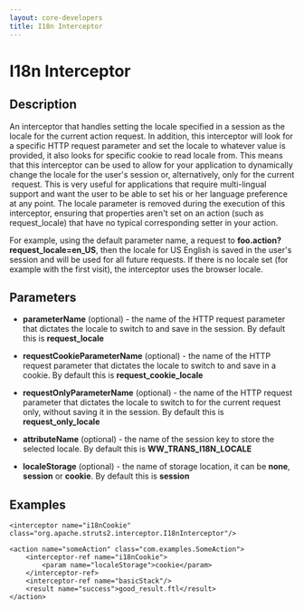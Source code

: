 ```yaml
---
layout: core-developers
title: I18n Interceptor
---
```


# I18n Interceptor

## Description

An interceptor that handles setting the locale specified in a session as the locale for the current action request\. In addition, this interceptor will look for a specific HTTP request parameter and set the locale to whatever value is provided, it also looks for specific cookie to read locale from\. This means that this interceptor can be used to allow for your application to dynamically change the locale for the user's session or, alternatively, only for the current  request\. This is very useful for applications that require multi\-lingual support and want the user to be able to set his or her language preference at any point\. The locale parameter is removed during the execution of this interceptor, ensuring that properties aren't set on an action (such as request\_locale) that have no typical corresponding setter in your action\.

For example, using the default parameter name, a request to **foo\.action?request\_locale=en\_US**, then the locale for US English is saved in the user's session and will be used for all future requests\. If there is no locale set (for example with the first visit), the interceptor uses the browser locale\.

## Parameters

+ **parameterName** (optional) \- the name of the HTTP request parameter that dictates the locale to switch to and save in the session\. By default this is **request\_locale**

+ **requestCookieParameterName** (optional) \- the name of the HTTP request parameter that dictates the locale to switch to and save in a cookie\. By default this is **request\_cookie\_locale**

+ **requestOnlyParameterName** (optional) \- the name of the HTTP request parameter that dictates the locale to switch to for the current request only, without saving it in the session\. By default this is **request\_only\_locale**

+ **attributeName** (optional) \- the name of the session key to store the selected locale\. By default this is **WW\_TRANS\_I18N\_LOCALE**

+ **localeStorage** (optional) \- the name of storage location, it can be **none**, **session** or **cookie**\. By default this is **session**

## Examples



~~~~~~~
<interceptor name="i18nCookie" class="org.apache.struts2.interceptor.I18nInterceptor"/>

<action name="someAction" class="com.examples.SomeAction">
    <interceptor-ref name="i18nCookie">
        <param name="localeStorage">cookie</param>
    </interceptor-ref>
    <interceptor-ref name="basicStack"/>
    <result name="success">good_result.ftl</result>
</action>
~~~~~~~
